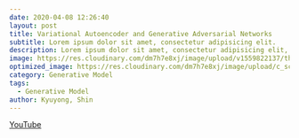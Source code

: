 ```yaml
---
date: 2020-04-08 12:26:40
layout: post
title: Variational Autoencoder and Generative Adversarial Networks
subtitle: Lorem ipsum dolor sit amet, consectetur adipisicing elit.
description: Lorem ipsum dolor sit amet, consectetur adipisicing elit, sed do eiusmod tempor incididunt ut labore et dolore magna aliqua.
image: https://res.cloudinary.com/dm7h7e8xj/image/upload/v1559822137/theme11_vei7iw.jpg
optimized_image: https://res.cloudinary.com/dm7h7e8xj/image/upload/c_scale,w_380/v1559822137/theme11_vei7iw.jpg
category: Generative Model
tags:
  - Generative Model
author: Kyuyong, Shin
---
```


[YouTube](https://youtu.be/VAVxQ6sCOOQ)








